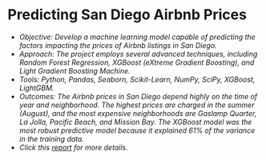# Predicting San Diego Airbnb Prices
  - *_Objective_: Develop a machine learning model capable of predicting the factors impacting the prices of Airbnb listings in San Diego.*
  - *_Approach_: The project employs several advanced techniques, including Random Forest Regression, XGBoost (eXtreme Gradient Boosting), and Light Gradient Boosting Machine.*
  - *_Tools_: Python, Pandas, Seaborn, Scikit-Learn, NumPy, SciPy, XGBoost, LightGBM.*
  - *_Outcomes_: The Airbnb prices in San Diego depend highly on the time of year and neighborhood. The highest prices are charged in the summer (August), and the most expensive neighborhoods are Gaslamp Quarter, La Jolla, Pacific Beach, and Mission Bay. The XGBoost model was the most robust predictive model because it explained 61% of the variance in the training data.*
  - *Click this [report](https://github.com/Perceive9019/Capstone_2_Project/blob/main/Report/Predicting%20Airbnb%20Prices%20in%20San%20Diego%20Report.pdf) for more details.*
